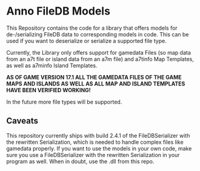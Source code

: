# Anno FileDB Models

This Repository contains the code for a library that offers models for de-/serializing FileDB data to corresponding models in code.
This can be used if you want to deserialize or serialize a supported file type.

Currently, the Library only offers support for gamedata Files (so map data from an a7t file or island data from an a7m file) and a7tinfo Map Templates, as well as a7minfo Island Templates.

**AS OF GAME VERSION 17.1 ALL THE GAMEDATA FILES OF THE GAME MAPS AND ISLANDS AS WELL AS ALL MAP AND ISLAND TEMPLATES HAVE BEEN VERIFIED WORKING!**

In the future more file types will be supported.

## Caveats
This repository currently ships with build 2.4.1 of the FileDBSerializer with the rewritten Serialization, which is needed to handle complex files like gamedata properly. If you want to use the models in your own code, make sure you use a FileDBSerializer with the rewritten Serialization in your program as well. When in doubt, use the .dll from this repo.
